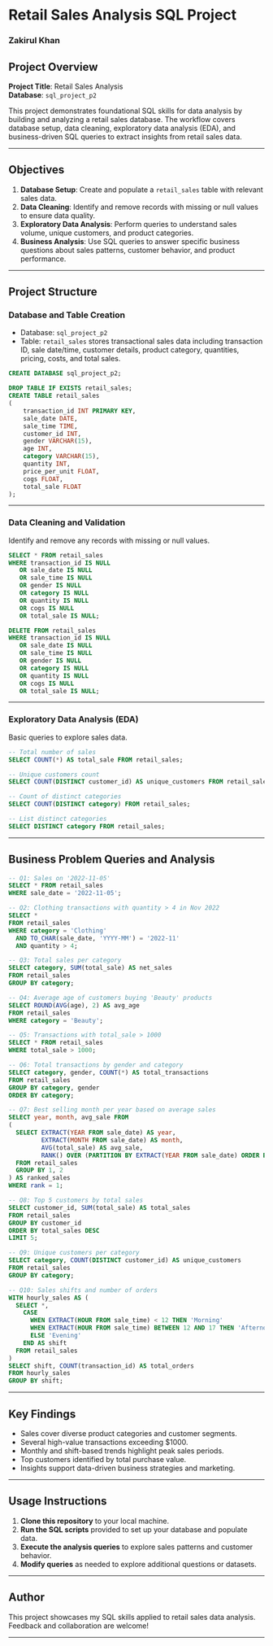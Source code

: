 
# Retail Sales Analysis SQL Project
### Zakirul Khan
## Project Overview

**Project Title**: Retail Sales Analysis  
**Database**: `sql_project_p2`

This project demonstrates foundational SQL skills for data analysis by building and analyzing a retail sales database. The workflow covers database setup, data cleaning, exploratory data analysis (EDA), and business-driven SQL queries to extract insights from retail sales data.

---

## Objectives

1. **Database Setup**: Create and populate a `retail_sales` table with relevant sales data.
2. **Data Cleaning**: Identify and remove records with missing or null values to ensure data quality.
3. **Exploratory Data Analysis**: Perform queries to understand sales volume, unique customers, and product categories.
4. **Business Analysis**: Use SQL queries to answer specific business questions about sales patterns, customer behavior, and product performance.

---

## Project Structure

### Database and Table Creation

- Database: `sql_project_p2`  
- Table: `retail_sales` stores transactional sales data including transaction ID, sale date/time, customer details, product category, quantities, pricing, costs, and total sales.

```sql
CREATE DATABASE sql_project_p2;

DROP TABLE IF EXISTS retail_sales;
CREATE TABLE retail_sales
(
    transaction_id INT PRIMARY KEY,
    sale_date DATE,
    sale_time TIME,
    customer_id INT,
    gender VARCHAR(15),
    age INT,
    category VARCHAR(15),
    quantity INT,
    price_per_unit FLOAT,
    cogs FLOAT,
    total_sale FLOAT
);
```

---

### Data Cleaning and Validation

Identify and remove any records with missing or null values.

```sql
SELECT * FROM retail_sales
WHERE transaction_id IS NULL
   OR sale_date IS NULL
   OR sale_time IS NULL
   OR gender IS NULL
   OR category IS NULL
   OR quantity IS NULL
   OR cogs IS NULL
   OR total_sale IS NULL;

DELETE FROM retail_sales
WHERE transaction_id IS NULL
   OR sale_date IS NULL
   OR sale_time IS NULL
   OR gender IS NULL
   OR category IS NULL
   OR quantity IS NULL
   OR cogs IS NULL
   OR total_sale IS NULL;
```

---

### Exploratory Data Analysis (EDA)

Basic queries to explore sales data.

```sql
-- Total number of sales
SELECT COUNT(*) AS total_sale FROM retail_sales;

-- Unique customers count
SELECT COUNT(DISTINCT customer_id) AS unique_customers FROM retail_sales;

-- Count of distinct categories
SELECT COUNT(DISTINCT category) FROM retail_sales;

-- List distinct categories
SELECT DISTINCT category FROM retail_sales;
```

---

## Business Problem Queries and Analysis

```sql
-- Q1: Sales on '2022-11-05'
SELECT * FROM retail_sales
WHERE sale_date = '2022-11-05';

-- Q2: Clothing transactions with quantity > 4 in Nov 2022
SELECT *
FROM retail_sales
WHERE category = 'Clothing' 
  AND TO_CHAR(sale_date, 'YYYY-MM') = '2022-11'
  AND quantity > 4;

-- Q3: Total sales per category
SELECT category, SUM(total_sale) AS net_sales
FROM retail_sales
GROUP BY category;

-- Q4: Average age of customers buying 'Beauty' products
SELECT ROUND(AVG(age), 2) AS avg_age
FROM retail_sales
WHERE category = 'Beauty';

-- Q5: Transactions with total_sale > 1000
SELECT * FROM retail_sales
WHERE total_sale > 1000;

-- Q6: Total transactions by gender and category
SELECT category, gender, COUNT(*) AS total_transactions
FROM retail_sales
GROUP BY category, gender
ORDER BY category;

-- Q7: Best selling month per year based on average sales
SELECT year, month, avg_sale FROM
(
  SELECT EXTRACT(YEAR FROM sale_date) AS year, 
         EXTRACT(MONTH FROM sale_date) AS month,
         AVG(total_sale) AS avg_sale,
         RANK() OVER (PARTITION BY EXTRACT(YEAR FROM sale_date) ORDER BY AVG(total_sale) DESC) AS rank
  FROM retail_sales
  GROUP BY 1, 2
) AS ranked_sales
WHERE rank = 1;

-- Q8: Top 5 customers by total sales
SELECT customer_id, SUM(total_sale) AS total_sales
FROM retail_sales
GROUP BY customer_id
ORDER BY total_sales DESC
LIMIT 5;

-- Q9: Unique customers per category
SELECT category, COUNT(DISTINCT customer_id) AS unique_customers
FROM retail_sales
GROUP BY category;

-- Q10: Sales shifts and number of orders
WITH hourly_sales AS (
  SELECT *,
    CASE
      WHEN EXTRACT(HOUR FROM sale_time) < 12 THEN 'Morning'
      WHEN EXTRACT(HOUR FROM sale_time) BETWEEN 12 AND 17 THEN 'Afternoon'
      ELSE 'Evening'
    END AS shift
  FROM retail_sales
)
SELECT shift, COUNT(transaction_id) AS total_orders
FROM hourly_sales
GROUP BY shift;
```

---

## Key Findings

- Sales cover diverse product categories and customer segments.
- Several high-value transactions exceeding $1000.
- Monthly and shift-based trends highlight peak sales periods.
- Top customers identified by total purchase value.
- Insights support data-driven business strategies and marketing.

---

## Usage Instructions

1. **Clone this repository** to your local machine.
2. **Run the SQL scripts** provided to set up your database and populate data.
3. **Execute the analysis queries** to explore sales patterns and customer behavior.
4. **Modify queries** as needed to explore additional questions or datasets.

---

## Author

This project showcases my SQL skills applied to retail sales data analysis. Feedback and collaboration are welcome!

---
